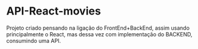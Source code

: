 # API-React-movies
Projeto criado pensando na ligação do FrontEnd+BackEnd, assim usando principalmente o React, mas dessa vez com implementação do BACKEND, consumindo uma API. 
